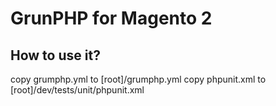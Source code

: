 # GrunPHP for Magento 2

## How to use it?

copy grumphp.yml to [root]/grumphp.yml
copy phpunit.xml to [root]/dev/tests/unit/phpunit.xml